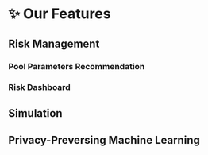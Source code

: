 # ✨ Our Features

## Risk Management

### Pool Parameters Recommendation

### Risk Dashboard



## Simulation

## Privacy-Preversing Machine Learning
